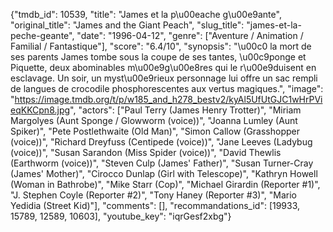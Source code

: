 {"tmdb_id": 10539, "title": "James et la p\u00eache g\u00e9ante", "original_title": "James and the Giant Peach", "slug_title": "james-et-la-peche-geante", "date": "1996-04-12", "genre": ["Aventure / Animation / Familial / Fantastique"], "score": "6.4/10", "synopsis": "\u00c0 la mort de ses parents James tombe sous la coupe de ses tantes, \u00c9ponge et Piquette, deux abominables m\u00e9g\u00e8res qui le r\u00e9duisent en esclavage. Un soir, un myst\u00e9rieux personnage lui offre un sac rempli de langues de crocodile phosphorescentes aux vertus magiques.", "image": "https://image.tmdb.org/t/p/w185_and_h278_bestv2/kyAl5UfUtGJC1wHrPVieqKKCpn8.jpg", "actors": ["Paul Terry (James Henry Trotter)", "Miriam Margolyes (Aunt Sponge / Glowworm (voice))", "Joanna Lumley (Aunt Spiker)", "Pete Postlethwaite (Old Man)", "Simon Callow (Grasshopper (voice))", "Richard Dreyfuss (Centipede (voice))", "Jane Leeves (Ladybug (voice))", "Susan Sarandon (Miss Spider (voice))", "David Thewlis (Earthworm (voice))", "Steven Culp (James' Father)", "Susan Turner-Cray (James' Mother)", "Cirocco Dunlap (Girl with Telescope)", "Kathryn Howell (Woman in Bathrobe)", "Mike Starr (Cop)", "Michael Girardin (Reporter #1)", "J. Stephen Coyle (Reporter #2)", "Tony Haney (Reporter #3)", "Mario Yedidia (Street Kid)"], "comments": [], "recommandations_id": [19933, 15789, 12589, 10603], "youtube_key": "iqrGesf2xbg"}